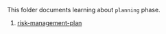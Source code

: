 This folder documents learning about `planning` phase.

1. [risk-management-plan](./01-risk-management-plan/)
